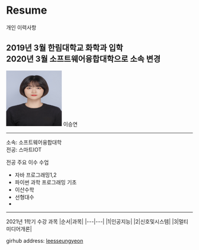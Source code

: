 # Resume
개인 이력사항   

2019년 3월 한림대학교 화학과 입학   
2020년 3월 소프트웨어융합대학으로 소속 변경
---
<img src = 증명사진(고화질).jpg height=150 width=150>
 이승연
 
 ---

소속: 소프트웨어융합대학   
전공: 스마트IOT

전공 주요 이수 수업   
* 자바 프로그래밍1,2
* 파이썬 과학 프로그래밍 기초
* 이산수학
* 선형대수
*

-------------------------------

2021년 1학기 수강 과목
|순서|과목|
|---|---|
|1|인공지능|
|2|신호및시스템|
|3|멀티미디어개론|


girhub address: [leesseungyeon][github]

[github]:https://github.com/leesseungyeon
